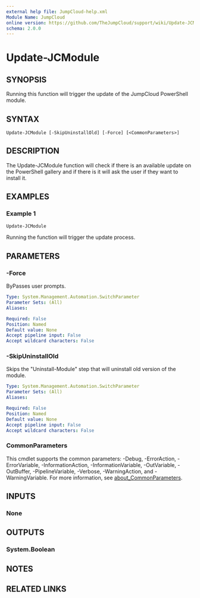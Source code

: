 ```yaml
---
external help file: JumpCloud-help.xml
Module Name: JumpCloud
online version: https://github.com/TheJumpCloud/support/wiki/Update-JCModule
schema: 2.0.0
---
```


# Update-JCModule

## SYNOPSIS
Running this function will trigger the update of the JumpCloud PowerShell module.

## SYNTAX

```
Update-JCModule [-SkipUninstallOld] [-Force] [<CommonParameters>]
```

## DESCRIPTION
The Update-JCModule function will check if there is an available update on the PowerShell gallery and if there is it will ask the user if they want to install it.

## EXAMPLES

### Example 1
```powershell
Update-JCModule
```

Running the function will trigger the update process.

## PARAMETERS

### -Force
ByPasses user prompts.

```yaml
Type: System.Management.Automation.SwitchParameter
Parameter Sets: (All)
Aliases:

Required: False
Position: Named
Default value: None
Accept pipeline input: False
Accept wildcard characters: False
```

### -SkipUninstallOld
Skips the "Uninstall-Module" step that will uninstall old version of the module.

```yaml
Type: System.Management.Automation.SwitchParameter
Parameter Sets: (All)
Aliases:

Required: False
Position: Named
Default value: None
Accept pipeline input: False
Accept wildcard characters: False
```

### CommonParameters
This cmdlet supports the common parameters: -Debug, -ErrorAction, -ErrorVariable, -InformationAction, -InformationVariable, -OutVariable, -OutBuffer, -PipelineVariable, -Verbose, -WarningAction, and -WarningVariable. For more information, see [about_CommonParameters](http://go.microsoft.com/fwlink/?LinkID=113216).

## INPUTS

### None

## OUTPUTS

### System.Boolean

## NOTES

## RELATED LINKS
